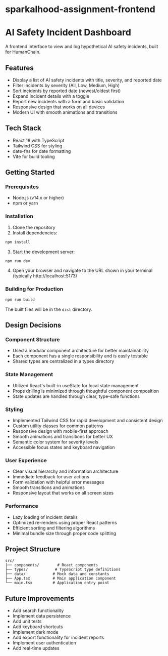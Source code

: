 # sparkalhood-assignment-frontend

# AI Safety Incident Dashboard

A frontend interface to view and log hypothetical AI safety incidents, built for HumanChain.

## Features

- Display a list of AI safety incidents with title, severity, and reported date
- Filter incidents by severity (All, Low, Medium, High)
- Sort incidents by reported date (newest/oldest first)
- Expand incident details with a toggle
- Report new incidents with a form and basic validation
- Responsive design that works on all devices
- Modern UI with smooth animations and transitions

## Tech Stack

- React 18 with TypeScript
- Tailwind CSS for styling
- date-fns for date formatting
- Vite for build tooling

## Getting Started

### Prerequisites

- Node.js (v14.x or higher)
- npm or yarn

### Installation

1. Clone the repository
2. Install dependencies:

```bash
npm install
```

3. Start the development server:

```bash
npm run dev
```

4. Open your browser and navigate to the URL shown in your terminal (typically http://localhost:5173)

### Building for Production

```bash
npm run build
```

The built files will be in the `dist` directory.

## Design Decisions

### Component Structure
- Used a modular component architecture for better maintainability
- Each component has a single responsibility and is easily testable
- Shared types are centralized in a types directory

### State Management
- Utilized React's built-in useState for local state management
- Props drilling is minimized through thoughtful component composition
- State updates are handled through clear, type-safe functions

### Styling
- Implemented Tailwind CSS for rapid development and consistent design
- Custom utility classes for common patterns
- Responsive design with mobile-first approach
- Smooth animations and transitions for better UX
- Semantic color system for severity levels
- Accessible focus states and keyboard navigation

### User Experience
- Clear visual hierarchy and information architecture
- Immediate feedback for user actions
- Form validation with helpful error messages
- Smooth transitions and animations
- Responsive layout that works on all screen sizes

### Performance
- Lazy loading of incident details
- Optimized re-renders using proper React patterns
- Efficient sorting and filtering algorithms
- Minimal bundle size through proper code splitting

## Project Structure

```
src/
├── components/        # React components
├── types/            # TypeScript type definitions
├── data/            # Mock data and constants
├── App.tsx          # Main application component
└── main.tsx         # Application entry point
```

## Future Improvements

- Add search functionality
- Implement data persistence
- Add unit tests
- Add keyboard shortcuts
- Implement dark mode
- Add export functionality for incident reports
- Implement user authentication
- Add real-time updates
